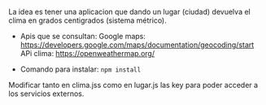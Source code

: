 La idea es tener una aplicacion que dando un lugar (ciudad) devuelva el clima en grados centigrados (sistema métrico).


* Apis que se consultan:
Google maps:
https://developers.google.com/maps/documentation/geocoding/start
APi clima:
https://openweathermap.org/

* Comando para instalar:
```npm install```

Modificar tanto en clima.jss como en lugar.js las key para poder acceder a los servicios externos.